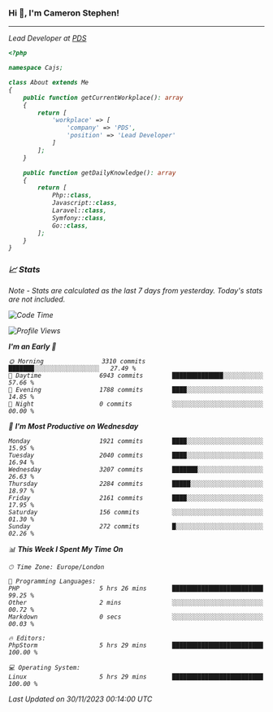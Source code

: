 ### Hi 👋, I'm Cameron Stephen!
<hr>
<p><em>Lead Developer at <a href="https://prindatasolutions.co.uk">PDS</a></p>


```php
<?php

namespace Cajs;

class About extends Me
{
    public function getCurrentWorkplace(): array
    {
        return [
            'workplace' => [
                'company' => 'PDS',
                'position' => 'Lead Developer'
            ]
        ];
    }

    public function getDailyKnowledge(): array
    {
        return [
            Php::class,
            Javascript::class,
            Laravel::class,
            Symfony::class,
            Go::class,
        ];
    }
}
```

### 📈 Stats
<p><em>Note - Stats are calculated as the last 7 days from yesterday. Today's stats are not included.</em></p>


<!--START_SECTION:waka-->
![Code Time](http://img.shields.io/badge/Code%20Time-3%2C621%20hrs%2023%20mins-blue)

![Profile Views](http://img.shields.io/badge/Profile%20Views-0-blue)

**I'm an Early 🐤** 

```text
🌞 Morning                3310 commits        ███████░░░░░░░░░░░░░░░░░░   27.49 % 
🌆 Daytime                6943 commits        ██████████████░░░░░░░░░░░   57.66 % 
🌃 Evening                1788 commits        ████░░░░░░░░░░░░░░░░░░░░░   14.85 % 
🌙 Night                  0 commits           ░░░░░░░░░░░░░░░░░░░░░░░░░   00.00 % 
```
📅 **I'm Most Productive on Wednesday** 

```text
Monday                   1921 commits        ████░░░░░░░░░░░░░░░░░░░░░   15.95 % 
Tuesday                  2040 commits        ████░░░░░░░░░░░░░░░░░░░░░   16.94 % 
Wednesday                3207 commits        ███████░░░░░░░░░░░░░░░░░░   26.63 % 
Thursday                 2284 commits        █████░░░░░░░░░░░░░░░░░░░░   18.97 % 
Friday                   2161 commits        ████░░░░░░░░░░░░░░░░░░░░░   17.95 % 
Saturday                 156 commits         ░░░░░░░░░░░░░░░░░░░░░░░░░   01.30 % 
Sunday                   272 commits         █░░░░░░░░░░░░░░░░░░░░░░░░   02.26 % 
```


📊 **This Week I Spent My Time On** 

```text
🕑︎ Time Zone: Europe/London

💬 Programming Languages: 
PHP                      5 hrs 26 mins       █████████████████████████   99.25 % 
Other                    2 mins              ░░░░░░░░░░░░░░░░░░░░░░░░░   00.72 % 
Markdown                 0 secs              ░░░░░░░░░░░░░░░░░░░░░░░░░   00.03 % 

🔥 Editors: 
PhpStorm                 5 hrs 29 mins       █████████████████████████   100.00 % 

💻 Operating System: 
Linux                    5 hrs 29 mins       █████████████████████████   100.00 % 
```


 Last Updated on 30/11/2023 00:14:00 UTC
<!--END_SECTION:waka-->
